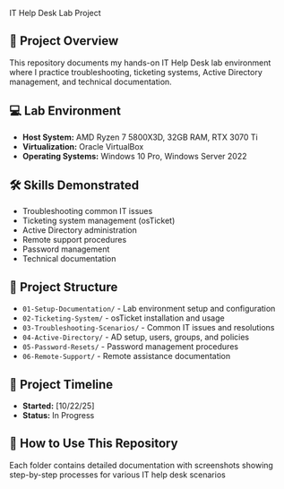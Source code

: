 IT Help Desk Lab Project

## 🎯 Project Overview
This repository documents my hands-on IT Help Desk lab environment where I practice troubleshooting, ticketing systems, Active Directory management, and technical documentation.

## 💻 Lab Environment
- **Host System:** AMD Ryzen 7 5800X3D, 32GB RAM, RTX 3070 Ti
- **Virtualization:** Oracle VirtualBox
- **Operating Systems:** Windows 10 Pro, Windows Server 2022

## 🛠️ Skills Demonstrated
- Troubleshooting common IT issues
- Ticketing system management (osTicket)
- Active Directory administration
- Remote support procedures
- Password management
- Technical documentation

## 📂 Project Structure
- `01-Setup-Documentation/` - Lab environment setup and configuration
- `02-Ticketing-System/` - osTicket installation and usage
- `03-Troubleshooting-Scenarios/` - Common IT issues and resolutions
- `04-Active-Directory/` - AD setup, users, groups, and policies
- `05-Password-Resets/` - Password management procedures
- `06-Remote-Support/` - Remote assistance documentation

## 📅 Project Timeline
- **Started:** [10/22/25]
- **Status:** In Progress

## 📖 How to Use This Repository
Each folder contains detailed documentation with screenshots showing step-by-step processes for various IT help desk scenarios
